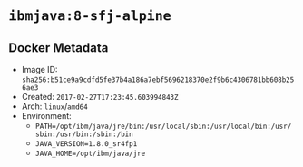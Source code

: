 # `ibmjava:8-sfj-alpine`

## Docker Metadata

- Image ID: `sha256:b51ce9a9cdfd5fe37b4a186a7ebf5696218370e2f9b6c4306781bb608b256ae3`
- Created: `2017-02-27T17:23:45.603994843Z`
- Arch: `linux`/`amd64`
- Environment:
  - `PATH=/opt/ibm/java/jre/bin:/usr/local/sbin:/usr/local/bin:/usr/sbin:/usr/bin:/sbin:/bin`
  - `JAVA_VERSION=1.8.0_sr4fp1`
  - `JAVA_HOME=/opt/ibm/java/jre`
